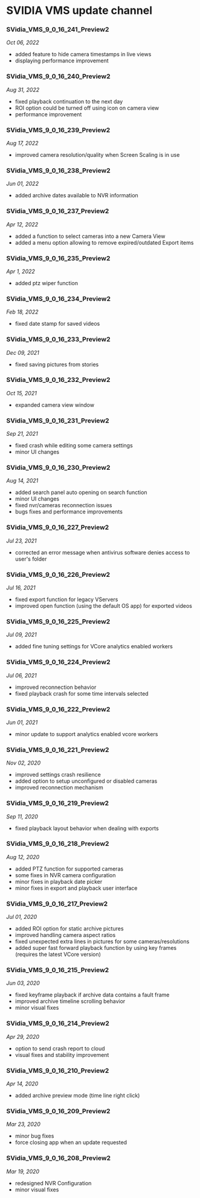 # SVIDIA VMS update channel

### SVidia_VMS_9_0_16_241_Preview2
*Oct 06, 2022*
- added feature to hide camera timestamps in live views
- displaying performance improvement

### SVidia_VMS_9_0_16_240_Preview2
*Aug 31, 2022*
- fixed playback continuation to the next day
- ROI option could be turned off using icon on camera view
- performance improvement

### SVidia_VMS_9_0_16_239_Preview2
*Aug 17, 2022*
- improved camera resolution/quality when Screen Scaling is in use

### SVidia_VMS_9_0_16_238_Preview2
*Jun 01, 2022*
- added archive dates available to NVR information

### SVidia_VMS_9_0_16_237_Preview2
*Apr 12, 2022*
- added a function to select cameras into a new Camera View
- added a menu option allowing to remove expired/outdated Export items
 
### SVidia_VMS_9_0_16_235_Preview2
*Apr 1, 2022*
- added ptz wiper function

### SVidia_VMS_9_0_16_234_Preview2
*Feb 18, 2022*
- fixed date stamp for saved videos

### SVidia_VMS_9_0_16_233_Preview2
*Dec 09, 2021*
- fixed saving pictures from stories

### SVidia_VMS_9_0_16_232_Preview2
*Oct 15, 2021*
- expanded camera view window

### SVidia_VMS_9_0_16_231_Preview2
*Sep 21, 2021*
- fixed crash while editing some camera settings
- minor UI changes

### SVidia_VMS_9_0_16_230_Preview2
*Aug 14, 2021*
- added search panel auto opening on search function
- minor UI changes
- fixed nvr/cameras reconnection issues
- bugs fixes and performance improvements

### SVidia_VMS_9_0_16_227_Preview2
*Jul 23, 2021*
- corrected an error message when antivirus software denies access to user's folder 

### SVidia_VMS_9_0_16_226_Preview2
*Jul 16, 2021*
- fixed export function for legacy VServers
- improved open function (using the default OS app) for exported videos

### SVidia_VMS_9_0_16_225_Preview2
*Jul 09, 2021*
- added fine tuning settings for VCore analytics enabled workers

### SVidia_VMS_9_0_16_224_Preview2
*Jul 06, 2021*
- improved reconnection behavior
- fixed playback crash for some time intervals selected

### SVidia_VMS_9_0_16_222_Preview2
*Jun 01, 2021*
- minor update to support analytics enabled vcore workers

### SVidia_VMS_9_0_16_221_Preview2
*Nov 02, 2020*
- improved settings crash resilience 
- added option to setup unconfigured or disabled cameras
- improved reconnection mechanism 

### SVidia_VMS_9_0_16_219_Preview2
*Sep 11, 2020*
- fixed playback layout behavior when dealing with exports

### SVidia_VMS_9_0_16_218_Preview2
*Aug 12, 2020*
- added PTZ function for supported cameras
- some fixes in NVR camera configuration 
- minor fixes in playback date picker
- minor fixes in export and playback user interface

### SVidia_VMS_9_0_16_217_Preview2
*Jul 01, 2020*
- added ROI option for static archive pictures 
- improved handling camera aspect ratios
- fixed unexpected extra lines in pictures for some cameras/resolutions
- added super fast forward playback function by using key frames (requires the latest VCore version)

### SVidia_VMS_9_0_16_215_Preview2
*Jun 03, 2020*
- fixed keyframe playback if archive data contains a fault frame 
- improved archive timeline scrolling behavior
- minor visual fixes

### SVidia_VMS_9_0_16_214_Preview2
*Apr 29, 2020*
- option to send crash report to cloud
- visual fixes and stability improvement

### SVidia_VMS_9_0_16_210_Preview2
*Apr 14, 2020*
- added archive preview mode (time line right click)

### SVidia_VMS_9_0_16_209_Preview2
*Mar 23, 2020*
- minor bug fixes
- force closing app when an update requested

### SVidia_VMS_9_0_16_208_Preview2
*Mar 19, 2020*
- redesigned NVR Configuration
- minor visual fixes

